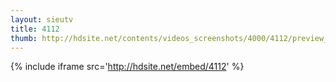 ```yaml
---
layout: sieutv
title: 4112
thumb: http://hdsite.net/contents/videos_screenshots/4000/4112/preview_360p.mp4.jpg
---
```

{% include iframe src='http://hdsite.net/embed/4112' %}
 
